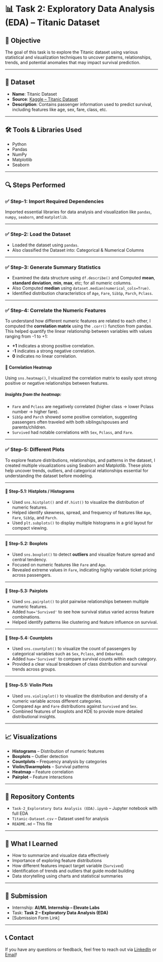 # 📊 Task 2: Exploratory Data Analysis (EDA) – Titanic Dataset

## 📌 Objective

The goal of this task is to explore the Titanic dataset using various statistical and visualization techniques to uncover patterns, relationships, trends, and potential anomalies that may impact survival prediction.

---

## 📁 Dataset

- **Name**: Titanic Dataset
- **Source**: [Kaggle – Titanic Dataset](https://www.kaggle.com/datasets/yasserh/titanic-dataset)
- **Description**: Contains passenger information used to predict survival, including features like age, sex, fare, class, etc.

---

## 🛠 Tools & Libraries Used

- Python
- Pandas
- NumPy
- Matplotlib
- Seaborn

---

## 🔍 Steps Performed

### ✅ Step-1: Import Required Dependencies

Imported essential libraries for data analysis and visualization like `pandas`, `numpy`, `seaborn`, and `matplotlib`.

---

### ✅ Step-2: Load the Dataset

- Loaded the dataset using `pandas`.
- Also classified the Dataset into: Categorical & Numerical Columns

---

### ✅ Step-3: Generate Summary Statistics

- Examined the data structure using `df.describe()` and Computed **mean**, **standard deviation**, **min**, **max**, etc; for all numeric columns.
- Also Computed **median** using `dataset.median(numerical_cols=True)`.
- Identified distribution characteristics of `Age`, `Fare`, `SibSp`, `Parch`, `Pclass`.

---

### ✅ Step-4: Correlate the Numeric Features

To understand how different numeric features are related to each other, I computed the **correlation matrix** using the `.corr()` function from pandas. This helped quantify the linear relationship between variables with values ranging from -1 to +1:

- **+1** indicates a strong positive correlation.
- **-1** indicates a strong negative correlation.
- **0** indicates no linear correlation.

#### 🔹 Correlation Heatmap

Using `sns.heatmap()`, I visualized the correlation matrix to easily spot strong positive or negative relationships between features.

##### Insights from the heatmap:

- `Fare` and `Pclass` are negatively correlated (higher class → lower Pclass number → higher fare).
- `SibSp` and `Parch` showed some positive correlation, suggesting passengers often traveled with both siblings/spouses and parents/children.
- `Survived` had notable correlations with `Sex`, `Pclass`, and `Fare`.

---

### ✅ Step-5: Different Plots

To explore feature distributions, relationships, and patterns in the dataset, I created multiple visualizations using Seaborn and Matplotlib. These plots help uncover trends, outliers, and categorical relationships essential for understanding the dataset before modeling.

---

#### 🔹 Step-5.1: Histplots / Histograms

- Used `sns.histplot()` and `df.hist()` to visualize the distribution of numeric features.
- Helped identify skewness, spread, and frequency of features like `Age`, `Fare`, `SibSp`, and `Parch`.
- Used `plt.subplots()` to display multiple histograms in a grid layout for compact viewing.

---

#### 🔹 Step-5.2: Boxplots

- Used `sns.boxplot()` to detect **outliers** and visualize feature spread and central tendency.
- Focused on numeric features like `Fare` and `Age`.
- Revealed extreme values in `Fare`, indicating highly variable ticket pricing across passengers.

---

#### 🔹 Step-5.3: Pairplots

- Used `sns.pairplot()` to plot pairwise relationships between multiple numeric features.
- Added `hue='Survived'` to see how survival status varied across feature combinations.
- Helped identify patterns like clustering and feature influence on survival.

---

#### 🔹 Step-5.4: Countplots

- Used `sns.countplot()` to visualize the count of passengers by categorical variables such as `Sex`, `Pclass`, and `Embarked`.
- Added `hue='Survived'` to compare survival counts within each category.
- Provided a clear visual breakdown of class distribution and survival trends across groups.

---

#### 🔹 Step-5.5: Violin Plots

- Used `sns.violinplot()` to visualize the distribution and density of a numeric variable across different categories.
- Compared `Age` and `Fare` distributions against `Survived` and `Sex`.
- Combined features of boxplots and KDE to provide more detailed distributional insights.

---

## 📈 Visualizations

- **Histograms** – Distribution of numeric features
- **Boxplots** – Outlier detection
- **Countplots** – Frequency analysis by categories
- **Violin/Swarmplots** – Survival patterns
- **Heatmap** – Feature correlation
- **Pairplot** – Feature interactions

---

## 📂 Repository Contents

- `Task-2_Exploratory Data Analysis (EDA).ipynb` – Jupyter notebook with full EDA
- `Titanic-Dataset.csv` – Dataset used for analysis
- `README.md` – This file

---

## 🎯 What I Learned

- How to summarize and visualize data effectively
- Importance of exploring feature distributions
- How different features impact target variable (`Survived`)
- Identification of trends and outliers that guide model building
- Data storytelling using charts and statistical summaries

---

## 🔗 Submission

- Internship: **AI/ML Internship – Elevate Labs**
- Task: **Task 2 – Exploratory Data Analysis (EDA)**
- [Submission Form Link]

---

## 📞 Contact

If you have any questions or feedback, feel free to reach out via [LinkedIn](https://linkedin.com/dhinoja-rajan) or [Email](mailto:rajandhinoja03@gmail.com)!
